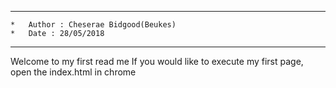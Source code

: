 ****************************************************************
    *   Author : Cheserae Bidgood(Beukes)
    *   Date : 28/05/2018  
****************************************************************
Welcome to my first read me
If you would like to execute my first page, open the index.html in chrome
